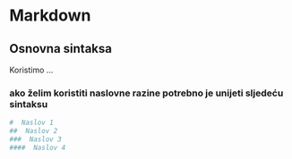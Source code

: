 # Markdown
## Osnovna sintaksa
Koristimo ...
### ako želim koristiti naslovne razine potrebno je unijeti sljedeću sintaksu
```bash
#  Naslov 1
##  Naslov 2
###  Naslov 3
####  Naslov 4
```
